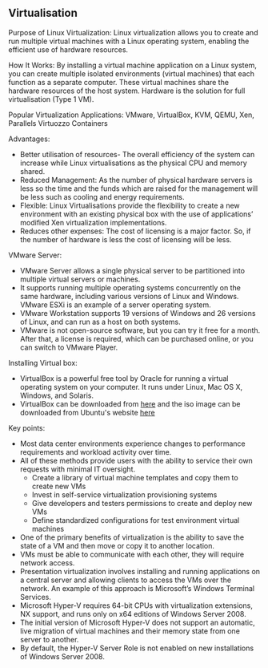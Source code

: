 ## Virtualisation 

Purpose of Linux Virtualization:
Linux virtualization allows you to create and run multiple virtual machines with a Linux operating system, enabling the efficient use of hardware resources.

How It Works:
By installing a virtual machine application on a Linux system, you can create multiple isolated environments (virtual machines) that each function as a separate computer. These virtual machines share the hardware resources of the host system. Hardware is the solution for full virtualisation (Type 1 VM).


Popular Virtualization Applications:
VMware, VirtualBox, KVM, QEMU, Xen, Parallels Virtuozzo Containers

Advantages: 
- Better utilisation of resources- The overall efficiency of the system can increase while Linux virtualisations as the physical CPU and memory shared. 
- Reduced Management: As the number of physical hardware servers is less so the time and the funds which are raised for the management will be less such as cooling and energy requirements.
- Flexible: Linux Virtualisations provide the flexibility to create a new environment with an existing physical box with the use of applications’ modified Xen virtualization implementations. 
- Reduces other expenses: The cost of licensing is a major factor. So, if the number of hardware is less the cost of licensing will be less.

VMware Server: 
- VMware Server allows a single physical server to be partitioned into multiple virtual servers or machines.
- It supports running multiple operating systems concurrently on the same hardware, including various versions of Linux and Windows. VMware ESXi is an example of a server operating system.
- VMware Workstation supports 19 versions of Windows and 26 versions of Linux, and can run as a host on both systems.
- VMware is not open-source software, but you can try it free for a month. After that, a license is required, which can be purchased online, or you can switch to VMware Player.

Installing Virtual box:
- VirtualBox is a powerful free tool by Oracle for running a virtual operating system on your computer. It runs under Linux, Mac OS X, Windows, and Solaris.
- VirtualBox can be downloaded from [here](https://www.oracle.com/virtualization/technologies/vm/downloads/virtualbox-downloads.html)
and the iso image can be downloaded from Ubuntu's website [here](https://ubuntu.com/download/desktop)

Key points: 
- Most data center environments experience changes to performance requirements and workload activity over time. 
- All of these methods provide users with the ability to service their own requests with minimal IT oversight.
  - Create a library of virtual machine templates and copy them to create new VMs
  - Invest in self-service virtualization provisioning systems
  - Give developers and testers permissions to create and deploy new VMs
  - Define standardized configurations for test environment virtual machines
- One of the primary benefits of virtualization is the ability to save the state of a VM and then move or copy it to another location.
- VMs must be able to communicate with each other, they will require network access. 
- Presentation virtualization involves installing and running applications on a central server and allowing clients to access the VMs over the network. An example of this approach is Microsoft’s Windows Terminal Services.
- Microsoft Hyper-V requires 64-bit CPUs with virtualization extensions, NX support, and runs only on x64 editions of Windows Server 2008. 
- The initial version of Microsoft Hyper-V does not support an automatic, live migration of virtual machines and their memory state from one server to another. 
- By default, the Hyper-V Server Role is not enabled on new installations of Windows Server 2008. 
